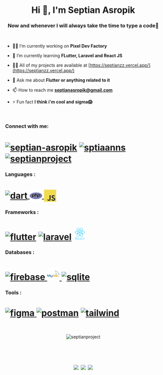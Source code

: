 <h1 align="center">Hi 👋, I'm Septian Asropik</h1>
<h3 align="center">Now and whenever I will always take the time to type a code📌</h3>

<br>

- 🐱‍👤 I’m currently working on **Pixel Dev Factory**

- 🌱 I’m currently learning **FLutter, Laravel and React JS**

- 👨‍💻 All of my projects are available at [https://septianzz.vercel.app/](https://septianzz.vercel.app/)

- 💬 Ask me about **Flutter or anything related to it**

- 📫 How to reach me **septianasropik@gmail.com**

- ⚡ Fun fact **I think i'm cool and sigma😱**

<br>
<h3 align="left">Connect with me:</h3>
<h1 align="left">
<a href="https://linkedin.com/in/septian-asropik" target="blank"><img align="center" src="https://raw.githubusercontent.com/rahuldkjain/github-profile-readme-generator/master/src/images/icons/Social/linked-in-alt.svg" alt="septian-asropik" height="30" width="40" /></a>
<a href="https://instagram.com/sptiaanns" target="blank"><img align="center" src="https://raw.githubusercontent.com/rahuldkjain/github-profile-readme-generator/master/src/images/icons/Social/instagram.svg" alt="sptiaanns" height="30" width="40" /></a>
<a href="https://www.youtube.com/c/septianproject" target="blank"><img align="center" src="https://raw.githubusercontent.com/rahuldkjain/github-profile-readme-generator/master/src/images/icons/Social/youtube.svg" alt="septianproject" height="30" width="40" /></a>
</h1>

<h3 align="left">Languages :</h3>
<h1 align="left">
<a href="https://dart.dev" target="_blank" rel="noreferrer"> <img align="center" src="https://www.vectorlogo.zone/logos/dartlang/dartlang-icon.svg" alt="dart" width="40" height="40"/> </a> 
<a href="https://www.php.net" target="_blank" rel="noreferrer"> 
<img align="center" src="https://raw.githubusercontent.com/devicons/devicon/master/icons/php/php-original.svg" alt="php" width="40" height="40"/> </a> 
<a href="https://developer.mozilla.org/en-US/docs/Web/JavaScript" target="_blank" rel="noreferrer"> 
<img align="center" src="https://raw.githubusercontent.com/devicons/devicon/master/icons/javascript/javascript-original.svg" alt="javascript" width="40" height="40"/> </a> 
</h1>

<h3 align="left">Frameworks  :</h3>
<h1 align="left">
<a href="https://flutter.dev" target="_blank" rel="noreferrer"> <img src="https://www.vectorlogo.zone/logos/flutterio/flutterio-icon.svg" alt="flutter" width="40" height="40"/></a>  
<a href="https://laravel.com/" target="_blank" rel="noreferrer"> 
<img src="https://laravel.com/img/logomark.min.svg" alt="laravel" width="40" height="40"/></a> 
<a href="https://reactjs.org/" target="_blank" rel="noreferrer"> 
<img src="https://raw.githubusercontent.com/devicons/devicon/master/icons/react/react-original-wordmark.svg" alt="react" width="40" height="40"/></a> 
</h1>

<h3 align="left">Databases  :</h3>
<h1>
<a href="https://firebase.google.com/" target="_blank" rel="noreferrer"> <img src="https://www.vectorlogo.zone/logos/firebase/firebase-icon.svg" alt="firebase" width="40" height="40"/> </a>
<a href="https://www.mysql.com/" target="_blank" rel="noreferrer"> 
<img src="https://raw.githubusercontent.com/devicons/devicon/master/icons/mysql/mysql-original-wordmark.svg" alt="mysql" width="40" height="40"/> </a>
<a href="https://www.sqlite.org/" target="_blank" rel="noreferrer"> 
<img src="https://www.vectorlogo.zone/logos/sqlite/sqlite-icon.svg" alt="sqlite" width="40" height="40"/> </a> 
</h1>

<h3 align="left">Tools  :</h3>
<h1 align="left">
<a href="https://www.figma.com/" target="_blank" rel="noreferrer"> <img src="https://www.vectorlogo.zone/logos/figma/figma-icon.svg" alt="figma" width="40" height="40"/> </a>
<a href="https://postman.com" target="_blank" rel="noreferrer"> 
<img src="https://www.vectorlogo.zone/logos/getpostman/getpostman-icon.svg" alt="postman" width="40" height="40"/></a> 
<a href="https://tailwindcss.com/" target="_blank" rel="noreferrer"> 
<img src="https://www.vectorlogo.zone/logos/tailwindcss/tailwindcss-icon.svg" alt="tailwind" width="40" height="40"/></a> 
</h1>

<br>
<p align="center"><img align="center" src="https://github-readme-stats.vercel.app/api/top-langs?username=septianproject&show_icons=true&theme=gruvbox&locale=en&layout=compact" alt="septianproject"/></p>
<br>
<h1 align="center">
<img align="center"  src="https://media.tenor.com/bWUeVRqW9-IAAAAi/fast-cat-cat-excited.gif" width="250">
<img align="center"  src="https://media.tenor.com/ElqtX4A6a0MAAAAj/victory.gif" width="200">
<img align="center"  src="https://media.tenor.com/L4ncxhqryfQAAAAj/cat.gif" width="250">
</h1>
